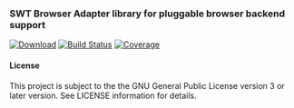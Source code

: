 ### SWT Browser Adapter library for pluggable browser backend support
[![Download](https://api.bintray.com/packages/hdecarne/maven/java-swt-browseradapter-gtk-linux-x86_64/images/download.svg)](https://bintray.com/hdecarne/maven/java-swt-browseradapter-gtk-linux-x86_64/_latestVersion)
[![Build Status](https://travis-ci.com/hdecarne/java-swt-browseradapter.svg?branch=master)](https://travis-ci.com/hdecarne/java-swt-browseradapter)
[![Coverage](https://sonarcloud.io/api/project_badges/measure?project=de.carne.common%3Ajava-swt-browseradapter%3Ajava-swt-browseradapter-gtk-linux-x86_64&metric=coverage)](https://sonarcloud.io/dashboard/index/de.carne.common:java-swt-browseradapter:java-swt-browseradapter-gtk-linux-x86_64)  

#### License
This project is subject to the the GNU General Public License version 3 or later version.
See LICENSE information for details.

